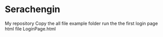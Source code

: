 # Serachengin
My  repository 
Copy the all file example folder run the the first login page html file 
LoginPage.html
